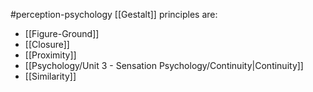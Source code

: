 #perception-psychology 
[[Gestalt]] principles are:
- [[Figure-Ground]]
- [[Closure]]
- [[Proximity]]
- [[Psychology/Unit 3 - Sensation Psychology/Continuity|Continuity]]
- [[Similarity]]